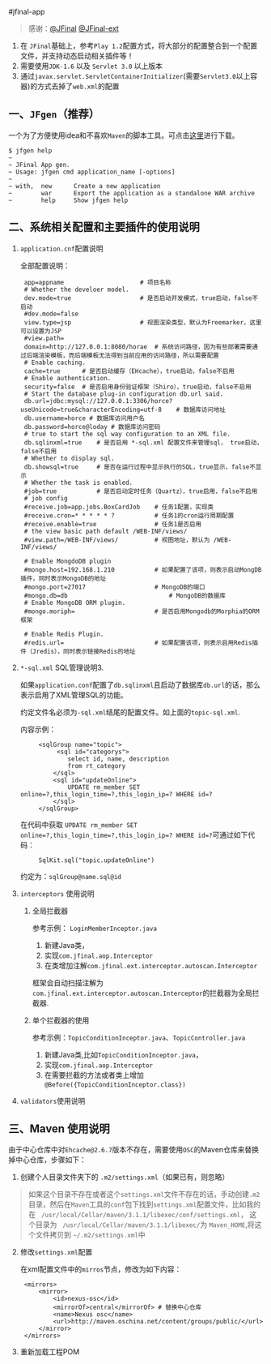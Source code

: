 #jfinal-app

> 感谢：[@JFinal](http://git.oschina.net/jfinal/jfinal) [@JFinal-ext](http://git.oschina.net/zhouleib1412/jfinal-ext)

1. 在 `JFinal`基础上，参考`Play 1.2`配置方式，将大部分的配置整合到一个配置文件，并支持动态启动相关插件等！
2. 需要使用`JDK-1.6` 以及 `Servlet 3.0` 以上版本
3. 通过`javax.servlet.ServletContainerInitializer`(需要`Servlet3.0`以上容器)的方式去掉了`web.xml`的配置


## 一、`JFgen`（推荐）

一个为了方便使用idea和不喜欢`Maven`的脚本工具。可点击[这里](http://www.kuaipan.cn/file/id_8331287366505665.htm)进行下载。

	$ jfgen help
	~
	~ JFinal App gen.
	~ Usage: jfgen cmd application_name [-options]
	~
	~ with,  new      Create a new application
	~        war      Export the application as a standalone WAR archive
	~        help     Show jfgen help
	
## 二、系统相关配置和主要插件的使用说明

1. `application.cnf`配置说明

	全部配置说明：
	
		app=appname						# 项目名称
		# Whether the develoer model.
		dev.mode=true					# 是否启动开发模式，true启动，false不启动
		#dev.mode=false
		view.type=jsp					# 视图渲染类型，默认为Freemarker，这里可以设置为JSP
		#view.path=
		domain=http://127.0.0.1:8080/horae	# 系统访问路径，因为有些部署需要通过后端渲染模板，而后端模板无法得到当前应用的访问路径，所以需要配置
		# Enable caching.
		cache=true		# 是否启动缓存（EHcache），true启动，false不启用
		# Enable authentication.
		security=false	# 是否启用身份验证框架（Shiro），true启动，false不启用
		# Start the database plug-in configuration db.url said.
		db.url=jdbc:mysql://127.0.0.1:3306/horce?useUnicode=true&characterEncoding=utf-8	# 数据库访问地址
		db.username=horce # 数据库访问用户名
		db.password=horce@loday	# 数据库访问密码
		# true to start the sql way configuration to an XML file.
		db.sqlinxml=true 	# 是否启用 *-sql.xml 配置文件来管理sql， true启动，false不启用
		# Whether to display sql. 
		db.showsql=true   	# 是否在运行过程中显示执行的SQL，true显示，false不显示
		# Whether the task is enabled.
		#job=true  			# 是否启动定时任务（Quartz），true启用，false不启用
		# job config
		#receive.job=app.jobs.BoxCardJob	# 任务1配置，实现类
		#receive.cron=* * * * * ?			# 任务1的cron运行周期配置
		#receive.enable=true				# 任务1是否启用
		# the view basic path default /WEB-INF/views/
		#view.path=/WEB-INF/views/			# 视图地址，默认为 /WEB-INF/views/

		# Enable MongdoDB plugin
		#mongo.host=192.168.1.210			# 如果配置了该项，则表示启动MongDB插件，同时表示MongoDB的地址
		#mongo.port=27017					# MongoDB的端口
		#mongo.db=db							# MongoDB的数据库
		# Enable MongoDB ORM plugin.
		#mongo.moriph=						# 是否启用Mongodb的Morphia的ORM框架

		# Enable Redis Plugin.
		#redis.url=							# 如果配置该项，则表示启用Redis插件（Jredis），同时表示链接Redis的地址

2. `*-sql.xml` SQL管理说明3. 

	如果`application.conf`配置了`db.sqlinxml`且启动了数据库`db.url`的话，那么表示启用了XML管理SQL的功能。
	
	约定文件名必须为`-sql.xml`结尾的配置文件。如上面的`topic-sql.xml`.
	
	内容示例：
			
			<sqlGroup name="topic">
   				 <sql id="categorys">
        			select id, name, description
        			from rt_category
    			</sql>
    			<sql id="updateOnline">
        			UPDATE rm_member SET online=?,this_login_time=?,this_login_ip=? WHERE id=?
    			</sql>
			</sqlGroup>
	
	在代码中获取 `UPDATE rm_member SET online=?,this_login_time=?,this_login_ip=? WHERE id=?`可通过如下代码：
	
			SqlKit.sql("topic.updateOnline")
	
	约定为：`sqlGroup@name.sql@id`
	
3. `interceptors` 使用说明

	1. 全局拦截器
		
		参考示例： `LoginMemberInceptor.java`
		
		1. 新建Java类，
		2. 实现`com.jfinal.aop.Interceptor`
		2. 在类增加注解`com.jfinal.ext.interceptor.autoscan.Interceptor`
		
		框架会自动扫描注解为`com.jfinal.ext.interceptor.autoscan.Interceptor`的拦截器为全局拦截器.
		
	2. 单个拦截器的使用
		
		参考示例：`TopicConditionInceptor.java`、`TopicController.java`
		
		1. 新建Java类,比如`TopicConditionInceptor.java`，
		2. 实现`com.jfinal.aop.Interceptor`
		3. 在需要拦截的方法或者类上增加 `@Before({TopicConditionInceptor.class})`

4. `validators`使用说明

## 三、Maven 使用说明

由于中心仓库中对`Ehcache@2.6.7`版本不存在，需要使用`OSC`的Maven仓库来替换掉中心仓库，步骤如下：

1. 创建个人目录文件夹下的 `.m2/settings.xml`（如果已有，则忽略）
> 如果这个目录不存在或者这个`settings.xml`文件不存在的话，手动创建`.m2`目录，然后在`Maven`工具的`conf`包下找到`settings.xml`配置文件，比如我的在 ` /usr/local/Cellar/maven/3.1.1/libexec/conf/settings.xml`， 这个目录为 ` /usr/local/Cellar/maven/3.1.1/libexec/`为 `Maven_HOME`,将这个文件拷贝到 `~/.m2/settings.xml`中
2. 修改`settings.xml`配置

	在xml配置文件中的`mirros`节点，修改为如下内容：
	
		<mirrors>
			<mirror>
				<id>nexus-osc</id>
				<mirrorOf>central</mirrorOf> # 替换中心仓库
				<name>Nexus osc</name>
				<url>http://maven.oschina.net/content/groups/public/</url>
			</mirror>
		</mirrors>
	
3. 重新加载工程POM
